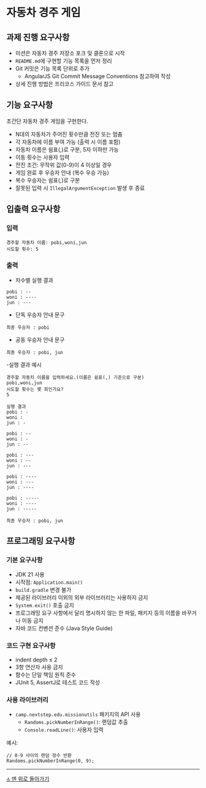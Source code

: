 # 자동차 경주 게임

## 과제 진행 요구사항

- 미션은 자동차 경주 저장소 포크 및 클론으로 시작
- `README.md`에 구현할 기능 목록을 먼저 정리
- Git 커밋은 기능 목록 단위로 추가
    - AngularJS Git Commit Message Conventions 참고하여 작성
- 상세 진행 방법은 프리코스 가이드 문서 참고

## 기능 요구사항

초간단 자동차 경주 게임을 구현한다.

- N대의 자동차가 주어진 횟수만큼 전진 또는 멈춤
- 각 자동차에 이름 부여 가능 (출력 시 이름 포함)
- 자동차 이름은 쉼표(,)로 구분, 5자 이하만 가능
- 이동 횟수는 사용자 입력
- 전진 조건: 무작위 값(0-9)이 4 이상일 경우
- 게임 완료 후 우승자 안내 (복수 우승 가능)
- 복수 우승자는 쉼표(,)로 구분
- 잘못된 입력 시 `IllegalArgumentException` 발생 후 종료

## 입출력 요구사항

### 입력

```
경주할 자동차 이름: pobi,woni,jun
시도할 횟수: 5

```

### 출력

- 차수별 실행 결과

```
pobi : --
woni : ----
jun : ---

```

- 단독 우승자 안내 문구

```
최종 우승자 : pobi

```

- 공동 우승자 안내 문구

```
최종 우승자 : pobi, jun

```

-실행 결과 예시

```
경주할 자동차 이름을 입력하세요.(이름은 쉼표(,) 기준으로 구분)
pobi,woni,jun
시도할 횟수는 몇 회인가요?
5

실행 결과
pobi : -
woni : 
jun : -

pobi : --
woni : -
jun : --

pobi : ---
woni : --
jun : ---

pobi : ----
woni : ---
jun : ----

pobi : -----
woni : ----
jun : -----

최종 우승자 : pobi, jun
```

## 프로그래밍 요구사항

### 기본 요구사항

- JDK 21 사용
- 시작점: `Application.main()`
- `build.gradle` 변경 불가
- 제공된 라이브러리 이외의 외부 라이브러리는 사용하지 금지
- `System.exit()` 호출 금지
- 프로그래밍 요구 사항에서 달리 명시하지 않는 한 파일, 패키지 등의 이름을 바꾸거나 이동 금지
- 자바 코드 컨벤션 준수 (Java Style Guide)

### 코드 구현 요구사항

- indent depth ≤ 2
- 3항 연산자 사용 금지
- 함수는 단일 책임 원칙 준수
- JUnit 5, AssertJ로 테스트 코드 작성

### 사용 라이브러리

- `camp.nextstep.edu.missionutils` 패키지의 API 사용
    - `Randoms.pickNumberInRange()`: 랜덤값 추출
    - `Console.readLine()`: 사용자 입력

예시:

```
// 0-9 사이의 랜덤 정수 반환
Randoms.pickNumberInRange(0, 9);

```

---

[🔝 맨 위로 돌아가기](#자동차-경주-게임)